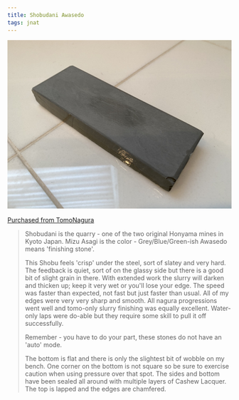 ```yaml
---
title: Shobudani Awasedo
tags: jnat
---
```


![Shobudani Awasedo](/images/shobudani-001.jpeg)

[Purchased from TomoNagura](https://www.etsy.com/shop/TomoNagura)

> Shobudani is the quarry - one of the two original Honyama mines in Kyoto Japan.
> Mizu Asagi is the color - Grey/Blue/Green-ish
> Awasedo means 'finishing stone'.
> 
> This Shobu feels 'crisp' under the steel, sort of slatey and very hard. The feedback is quiet, sort of on the glassy side but there is a good bit of slight grain in there. With extended work the slurry will darken and thicken up; keep it very wet or you'll lose your edge. The speed was faster than expected, not fast but just faster than usual. All of my edges were very very sharp and smooth. All nagura progressions went well and tomo-only slurry finishing was equally excellent. Water-only laps were do-able but they require some skill to pull it off successfully.
> 
> Remember - you have to do your part, these stones do not have an 'auto' mode.
>
> The bottom is flat and there is only the slightest bit of wobble on my bench. One corner on the bottom is not square so be sure to exercise caution when using pressure over that spot. The sides and bottom have been sealed all around with multiple layers of Cashew Lacquer. The top is lapped and the edges are chamfered.